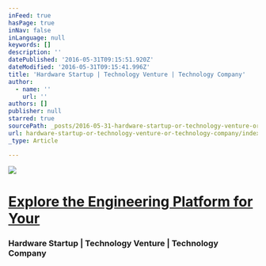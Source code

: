 ```yaml
---
inFeed: true
hasPage: true
inNav: false
inLanguage: null
keywords: []
description: ''
datePublished: '2016-05-31T09:15:51.920Z'
dateModified: '2016-05-31T09:15:41.996Z'
title: 'Hardware Startup | Technology Venture | Technology Company'
author:
  - name: ''
    url: ''
authors: []
publisher: null
starred: true
sourcePath: _posts/2016-05-31-hardware-startup-or-technology-venture-or-technology-company.md
url: hardware-startup-or-technology-venture-or-technology-company/index.html
_type: Article

---
```

![](https://the-grid-user-content.s3-us-west-2.amazonaws.com/30c95544-c59a-482e-9f8f-a319af1cb3d2.jpg)

# [Explore the Engineering Platform for Your][0]

### Hardware Startup | Technology Venture | Technology Company

[0]: http://www.buildventure.net/